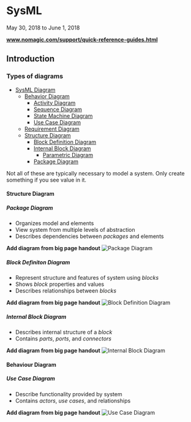 # SysML

May 30, 2018 to June 1, 2018

**www.nomagic.com/support/quick-reference-guides.html**

## Introduction

### Types of diagrams

- [SysML Diagram](#smldiag)
  - [Behavior Diagram](#bhdiag)
    - [Activity Diagram](#atdiag)
    - [Sequence Diagram](#sqdiag)
    - [State Machine Diagram](#smdiag)
    - [Use Case Diagram](#ucdiag)
  - [Requirement Diagram](#rqdiag)
  - [Structure Diagram](#stdiag)
    - [Block Definition Diagram](#bddiag)
    - [Internal Block Diagram](#ibdiag)
      - [Parametric Diagram](#pmdiag)
    - [Package Diagram](#pdiag)

Not all of these are typically necessary to model a system. Only create something if you see value in it.

#### Structure Diagram <a name="stdiag"></a>

##### Package Diagram <a name="pdiag"></a>

- Organizes model and elements
- View system from multiple levels of abstraction
- Describes dependencies between *packages* and elements

**Add diagram from big page handout**
![Package Diagram](https://github.com/kathrynhamilton/textbooks/SystemsEnginering/images/pdiag.png "Quick Reference Guide: Package Diagram")

##### Block Definiton Diagram <a name="bddiag"></a>

- Represent structure and features of system using *blocks*
- Shows *block* properties and values
- Describes relationships between *blocks*

**Add diagram from big page handout**
![Block Definition Diagram](https://github.com/kathrynhamilton/textbooks/SystemsEnginering/images/bddiag.png "Quick Reference Guide: Block Definition Diagram")

##### Internal Block Diagram <a name="ibdiag"></a>

- Describes internal structure of a *block*
- Contains *parts*, *ports*, and *connectors*

**Add diagram from big page handout**
![Internal Block Diagram](https://github.com/kathrynhamilton/textbooks/SystemsEnginering/images/ibdiag.png "Quick Reference Guide: Internal Block Diagram")

#### Behaviour Diagram <a name="bhdiag"></a>

##### Use Case Diagram

- Describe functionality provided by system
- Contains *actors*, *use cases*, and relationships

**Add diagram from big page handout**
![Use Case Diagram](https://github.com/kathrynhamilton/textbooks/SystemsEnginering/images/ucdiag.png "Quick Reference Guide: Use Case Diagram")

##### 

